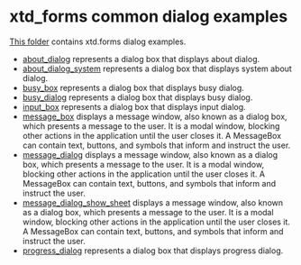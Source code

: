 # xtd_forms common dialog examples

[This folder](..) contains xtd.forms dialog examples.

* [about_dialog](about_dialog/README.md) represents a dialog box that displays about dialog.
* [about_dialog_system](about_dialog_system/README.md) represents a dialog box that displays system about dialog.
* [busy_box](busy_box/README.md) represents a dialog box that displays busy dialog.
* [busy_dialog](busy_dialog/README.md) represents a dialog box that displays busy dialog.
* [input_box](busy_box/README.md) represents a dialog box that displays input dialog.
* [message_box](message_box/README.md) displays a message window, also known as a dialog box, which presents a message to the user. It is a modal window, blocking other actions in the application until the user closes it. A MessageBox can contain text, buttons, and symbols that inform and instruct the user.
* [message_dialog](message_dialog/README.md) displays a message window, also known as a dialog box, which presents a message to the user. It is a modal window, blocking other actions in the application until the user closes it. A MessageBox can contain text, buttons, and symbols that inform and instruct the user.
* [message_dialog_show_sheet](message_dialog_show_sheet/README.md) displays a message window, also known as a dialog box, which presents a message to the user. It is a modal window, blocking other actions in the application until the user closes it. A MessageBox can contain text, buttons, and symbols that inform and instruct the user.
* [progress_dialog](progress_dialog/README.md) represents a dialog box that displays progress dialog.
